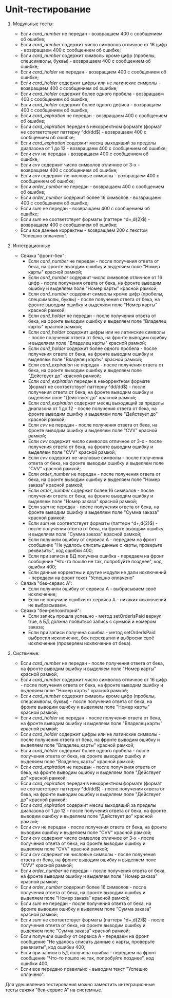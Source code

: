 # Unit-тестирование

1) Модульные тесты:
   - Если *card_number* не передан - возвращаем 400 с сообщением об ошибке;
   - Если *card_number* содержит число символов отличное от 16 цифр - возвращаем 400 с сообщением об ошибке;
   - Если *card_number* содержит символы кроме цифр (пробелы, спецсимволы, буквы) - возвращаем 400 с сообщением об ошибке;
   - Если *card_holder* не передан - возвращаем 400 с сообщением об ошибке;
   - Если *card_holder* содержит цифры или не латинские символы - возвращаем 400 с сообщением об ошибке;
   - Если *card_holder* содержит более одного пробела - возвращаем 400 с сообщением об ошибке;
   - Если *card_holder* содержит более одного дефиса - возвращаем 400 с сообщением об ошибке;
   - Если *card_expiration* не передан - возвращаем 400 с сообщением об ошибке;
   - Если *card_expiration* передан в некорректном формате (формат не соответствует паттерну ^dd\/dd$) - возвращаем 400 с сообщением об ошибке;
   - Если *card_expiration* содержит месяц выходящий за пределы диапазона от 1 до 12 - возвращаем 400 с сообщением об ошибке;
   - Если *cvv* не передан - возвращаем 400 с сообщением об ошибке;
   - Если *cvv* содержит число символов отличное от 3-х - возвращаем 400 с сообщением об ошибке;
   - Если *cvv* содержит не числовые символы - возвращаем 400 с сообщением об ошибке;
   - Если *order_number* не передан - возвращаем 400 с сообщением об ошибке;
   - Если *order_number* содержит более 16 символов - возвращаем 400 с сообщением об ошибке;
   - Если *sum* не передан - возвращаем 400 с сообщением об ошибке;
   - Если *sum* не соответствует форматы (паттерн ^d+\,d{2}$) - возвращаем 400 с сообщением об ошибке;
   - Если все данные корректны - возвращаем 200 с текстом "Успешно оплачено".

2) Интеграционные
   - Связка "фронт-бек":
     - Если *card_number* не передан - после получения ответа от бека, на фронте выводим ошибку и выделяем поле "Номер карты" красной рамкой;
     - Если *card_number* содержит число символов отличное от 16 цифр - после получения ответа от бека, на фронте выводим ошибку и выделяем поле "Номер карты" красной рамкой;
     - Если *card_number* содержит символы кроме цифр (пробелы, спецсимволы, буквы) - после получения ответа от бека, на фронте выводим ошибку и выделяем поле "Номер карты" красной рамкой;
     - Если *card_holder* не передан - после получения ответа от бека, на фронте выводим ошибку и выделяем поле "Владелец карты" красной рамкой;
     - Если *card_holder* содержит цифры или не латинские символы - после получения ответа от бека, на фронте выводим ошибку и выделяем поле "Владелец карты" красной рамкой;
     - Если *card_holder* содержит более одного пробела - после получения ответа от бека, на фронте выводим ошибку и выделяем поле "Владелец карты" красной рамкой;
     - Если *card_expiration* не передан - после получения ответа от бека, на фронте выводим ошибку и выделяем поле "Действует до" красной рамкой;
     - Если *card_expiration* передан в некорректном формате (формат не соответствует паттерну ^dd\/dd$) - после получения ответа от бека, на фронте выводим ошибку и выделяем поле "Действует до" красной рамкой;
     - Если *card_expiration* содержит месяц выходящий за пределы диапазона от 1 до 12 - после получения ответа от бека, на фронте выводим ошибку и выделяем поле "Действует до" красной рамкой;
     - Если *cvv* не передан - после получения ответа от бека, на фронте выводим ошибку и выделяем поле "CVV" красной рамкой;
     - Если *cvv* содержит число символов отличное от 3-х - после получения ответа от бека, на фронте выводим ошибку и выделяем поле "CVV" красной рамкой;
     - Если *cvv* содержит не числовые символы - после получения ответа от бека, на фронте выводим ошибку и выделяем поле "CVV" красной рамкой;
     - Если *order_number* не передан - после получения ответа от бека, на фронте выводим ошибку и выделяем поле "Номер заказа" красной рамкой;
     - Если *order_number* содержит более 16 символов - после получения ответа от бека, на фронте выводим ошибку и выделяем поле "Номер заказа" красной рамкой;
     - Если *sum* не передан - после получения ответа от бека, на фронте выводим ошибку и выделяем поле "Сумма заказа" красной рамкой;
     - Если *sum* не соответствует форматы (паттерн ^d+\,d{2}$) - после получения ответа от бека, на фронте выводим ошибку и выделяем поле "Сумма заказа" красной рамкой;
     - Если получили ошибку от сервиса A - передаем на фронт сообщение "Не удалось списать данные с карты, проверьте реквизиты", код ошибки 400;
     - Если при записи в БД получена ошибка - передаем на фронт сообщение "Что-то пошло не так, попробуйте позднее", код ошибки 400;
     - Если данные корректны и другие модули не дали исключений - передаем на фронт текст "Успешно оплачено"
   - Связка "бек-сервис А":
     - Если получили ошибку от сервиса A - выбрасываем своё исключение;
     - Если не получили ошибки от сервиса А - никаких исключений не выбрасываем.
   - Связка "бек-репозиторий":
     - Если запись прошла успешно - метод setOrderIsPaid вернул true, в БД должна появиться запись с суммой и номером заказа;
     - Если при записи получена ошибка - метод setOrderIsPaid выбросил исключение, бек перехватил и выбросил своё исключение (проверяем исключение от бека).

3) Системные:
    - Если *card_number* не передан - после получения ответа от бека, на фронте выводим ошибку и выделяем поле "Номер карты" красной рамкой;
    - Если *card_number* содержит число символов отличное от 16 цифр - после получения ответа от бека, на фронте выводим ошибку и выделяем поле "Номер карты" красной рамкой;
    - Если *card_number* содержит символы кроме цифр (пробелы, спецсимволы, буквы) - после получения ответа от бека, на фронте выводим ошибку и выделяем поле "Номер карты" красной рамкой;
    - Если *card_holder* не передан - после получения ответа от бека, на фронте выводим ошибку и выделяем поле "Владелец карты" красной рамкой;
    - Если *card_holder* содержит цифры или не латинские символы - после получения ответа от бека, на фронте выводим ошибку и выделяем поле "Владелец карты" красной рамкой;
    - Если *card_holder* содержит более одного пробела - после получения ответа от бека, на фронте выводим ошибку и выделяем поле "Владелец карты" красной рамкой;
    - Если *card_expiration* не передан - после получения ответа от бека, на фронте выводим ошибку и выделяем поле "Действует до" красной рамкой;
    - Если *card_expiration* передан в некорректном формате (формат не соответствует паттерну ^dd\/dd$) - после получения ответа от бека, на фронте выводим ошибку и выделяем поле "Действует до" красной рамкой;
    - Если *card_expiration* содержит месяц выходящий за пределы диапазона от 1 до 12 - после получения ответа от бека, на фронте выводим ошибку и выделяем поле "Действует до" красной рамкой;
    - Если *cvv* не передан - после получения ответа от бека, на фронте выводим ошибку и выделяем поле "CVV" красной рамкой;
    - Если *cvv* содержит число символов отличное от 3-х - после получения ответа от бека, на фронте выводим ошибку и выделяем поле "CVV" красной рамкой;
    - Если *cvv* содержит не числовые символы - после получения ответа от бека, на фронте выводим ошибку и выделяем поле "CVV" красной рамкой;
    - Если *order_number* не передан - после получения ответа от бека, на фронте выводим ошибку и выделяем поле "Номер заказа" красной рамкой;
    - Если *order_number* содержит более 16 символов - после получения ответа от бека, на фронте выводим ошибку и выделяем поле "Номер заказа" красной рамкой;
    - Если *sum* не передан - после получения ответа от бека, на фронте выводим ошибку и выделяем поле "Сумма заказа" красной рамкой;
    - Если *sum* не соответствует форматы (паттерн ^d+\,d{2}$) - после получения ответа от бека, на фронте выводим ошибку и выделяем поле "Сумма заказа" красной рамкой;
    - Если получили ошибку от сервиса A - передаем на фронт сообщение "Не удалось списать данные с карты, проверьте реквизиты", код ошибки 400;
    - Если при записи в БД получена ошибка - передаем на фронт сообщение "Что-то пошло не так, попробуйте позднее", код ошибки 400;
    - Если все передано правильно - выводим текст "Успешно оплачено".

Для удешевления тестирования можно заместить интеграционные тесты связки "бек-сервис А" на системные.
